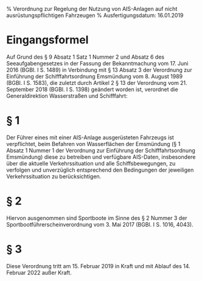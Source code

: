 % Verordnung zur Regelung der Nutzung von AIS-Anlagen auf nicht ausrüstungspflichtigen Fahrzeugen
% Ausfertigungsdatum: 16.01.2019
 
# Eingangsformel

Auf Grund des § 9 Absatz 1 Satz 1 Nummer 2 und Absatz 6 des Seeaufgabengesetzes in der Fassung der Bekanntmachung vom 17. Juni 2016 (BGBl. I S. 1489) in Verbindung mit § 13 Absatz 3 der Verordnung zur Einführung der Schifffahrtsordnung Emsmündung vom 8. August 1989 (BGBl. I S. 1583), die zuletzt durch Artikel 2 § 13 der Verordnung vom 21. September 2018 (BGBl. I S. 1398) geändert worden ist, verordnet die Generaldirektion Wasserstraßen und Schifffahrt:

# § 1

Der Führer eines mit einer AIS-Anlage ausgerüsteten Fahrzeugs ist verpflichtet, beim Befahren von Wasserflächen der Emsmündung (§ 1 Absatz 1 Nummer 1 der Verordnung zur Einführung der Schifffahrtsordnung Emsmündung) diese zu betreiben und verfügbare AIS-Daten, insbesondere über die aktuelle Verkehrssituation und alle Schiffsbewegungen, zu verfolgen und unverzüglich entsprechend den Bedingungen der jeweiligen Verkehrssituation zu berücksichtigen.

# § 2

Hiervon ausgenommen sind Sportboote im Sinne des § 2 Nummer 3 der Sportbootführerscheinverordnung vom 3. Mai 2017 (BGBl. I S. 1016, 4043).

# § 3

Diese Verordnung tritt am 15. Februar 2019 in Kraft und mit Ablauf des 14. Februar 2022 außer Kraft.
